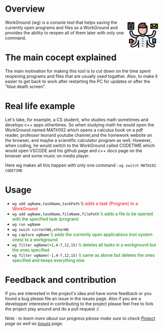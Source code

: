 # Overview

<img align="right" width="100" src="./img.png">

WorkGround (wg) is a console tool that helps saving the currently open programs and files as a WorkGround and provides the ability to reopen all of them later with only one command.




# The main cocept explained
The main motivation for making this tool is to cut down on the time spent reopening programs and files that are usually used togather. Also, to make it easier to get back to work after restarting the PC for updates or after the "blue death screen".

# Real life example
Let's take, for example, a CS student, who studies math sometimes and develops c++ apps othertimes. So when studying math he would open the WorkGround named MATH102 which opens a calculus book on a pdf reader, professor leonard youtube channel,and the homework website on the browser, and maybe a scientific calculator program as well. However, when coding, he would switch to the WorkGround called CODETIME which would open VSCODE and his github page and c++ docs page on the browser and some music on media player.

Here wg makes all this happen with only one command : `wg switch MATH102 CODETIME`

# Usage
- `wg add wgName,taskName,taskPath`           \\\\ <span style="color:red">adds a task (Program) to a WorkGround</span>
- `wg add wgName,taskName,fileName,filePath`  <span style="color:green">\\\\ adds a file to be opened with the specified task (program)</span>
- `wg run wgName`
- `wg swich currentWG,otherWG`
- `wg capture wgName`                         <span style="color:green">\\\\ adds the currently open applications (not system ones) to a workground</span>
- `wg filter wgName(+1,4-7,12,15)`            <span style="color:green">\\\\ deletes all tasks in a workground but the ones specified</span>
- `wg filter wgName(-1,4-7,12,15)`            <span style="color:green">\\\\ same as above but deletes the ones specified and keeps everything else</span>

# Feedback and contribution
If you are interested in the project's idea and have some feedback or you found a bug please file an issue in the issues page. Also if you are a developper interested in contributing to the project please feel free to fork the project play around and do a pull request :)

*Note : to learn more about our progress please make sure to check [Project](https://github.com/mohasarc/WorkGround/projects/1) page as well as [Issues](https://github.com/mohasarc/WorkGround/issues) page.*

